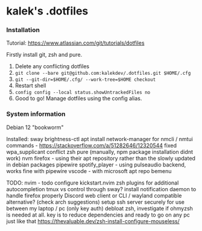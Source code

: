 # kalek's .dotfiles

### Installation
Tutorial: https://www.atlassian.com/git/tutorials/dotfiles

Firstly install git, zsh and pure.

1. Delete any conflicting dotfiles
2. `git clone --bare git@github.com:kalekdev/.dotfiles.git $HOME/.cfg`
3. `git --git-dir=$HOME/.cfg/ --work-tree=$HOME checkout`
4. Restart shell
5. `config config --local status.showUntrackedFiles no`
6. Good to go! Manage dotfiles using the config alias.

### System information
Debian 12 "bookworm"

Installed:
sway
brightness-ctl
apt install network-manager for nmcli / nmtui commands - https://stackoverflow.com/a/51282646/12320544 fixed wpa_supplicant conflict
zsh
pure (manually, npm package installation didnt work)
nvm
firefox - using their apt repository rather than the slowly updated in debian packages
pipewire
spotify_player - using pulseaudio backend, works fine with pipewire 
vscode - with microsoft apt repo
bemenu

TODO:
nvim - todo configure kickstart.nvim
zsh plugins for additional autocompletion
tmux vs control through sway?
install notification daemon to handle firefox properly
Discord web client or CLI / wayland compatible alternative? (check arch suggestions)
setup ssh server securely for use between my laptop / pc (only key auth)
debloat zsh, investigate if ohmyzsh is needed at all. key is to reduce dependencies and ready to go on any pc just like that https://thevaluable.dev/zsh-install-configure-mouseless/
